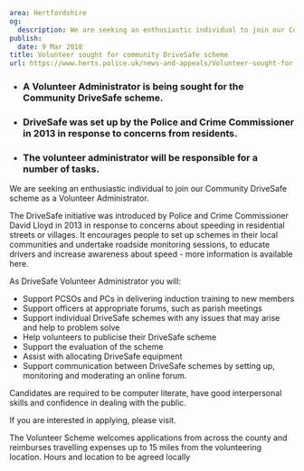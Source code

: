 ```yaml
area: Hertfordshire
og:
  description: We are seeking an enthusiastic individual to join our Community DriveSafe scheme as a Volunteer Administrator.
publish:
  date: 9 Mar 2018
title: Volunteer sought for community DriveSafe scheme
url: https://www.herts.police.uk/news-and-appeals/Volunteer-sought-for-community-DriveSafe-scheme-1768ALL
```

* ### A Volunteer Administrator is being sought for the Community DriveSafe scheme.

 * ### DriveSafe was set up by the Police and Crime Commissioner in 2013 in response to concerns from residents.

 * ### The volunteer administrator will be responsible for a number of tasks.

We are seeking an enthusiastic individual to join our Community DriveSafe scheme as a Volunteer Administrator.

The DriveSafe initiative was introduced by Police and Crime Commissioner David Lloyd in 2013 in response to concerns about speeding in residential streets or villages. It encourages people to set up schemes in their local communities and undertake roadside monitoring sessions, to educate drivers and increase awareness about speed - more information is available here.

As DriveSafe Volunteer Administrator you will:

 * Support PCSOs and PCs in delivering induction training to new members
 * Support officers at appropriate forums, such as parish meetings
 * Support individual DriveSafe schemes with any issues that may arise and help to problem solve
 * Help volunteers to publicise their DriveSafe scheme
 * Support the evaluation of the scheme
 * Assist with allocating DriveSafe equipment
 * Support communication between DriveSafe schemes by setting up, monitoring and moderating an online forum.

Candidates are required to be computer literate, have good interpersonal skills and confidence in dealing with the public.

If you are interested in applying, please visit.

The Volunteer Scheme welcomes applications from across the county and reimburses travelling expenses up to 15 miles from the volunteering location. Hours and location to be agreed locally
